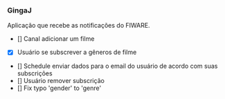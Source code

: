 ### GingaJ

Aplicação que recebe as notificações do FIWARE.

- [] Canal adicionar um filme
- [x] Usuário se subscrever a gêneros de filme
- [] Schedule enviar dados para o email do usuário de acordo com suas subscrições
- [] Usuário remover subscrição
- [] Fix typo 'gender' to 'genre'
